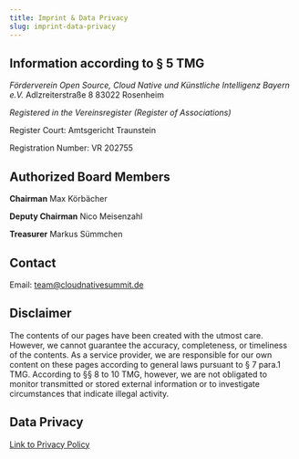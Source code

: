 ```yaml
---
title: Imprint & Data Privacy
slug: imprint-data-privacy
---
```


## Information according to § 5 TMG

*Förderverein Open Source, Cloud Native und Künstliche Intelligenz Bayern e.V.*
Adlzreiterstraße 8
83022 Rosenheim

*Registered in the Vereinsregister (Register of Associations)*

Register Court: Amtsgericht Traunstein

Registration Number: VR 202755

## Authorized Board Members

**Chairman**
Max Körbächer

**Deputy Chairman**
Nico Meisenzahl

**Treasurer**
Markus Sümmchen

## Contact

Email: [team@cloudnativesummit.de](mailto:team@cloudnativesummit.de)

## Disclaimer

The contents of our pages have been created with the utmost care. However, we cannot guarantee the accuracy, completeness, or timeliness of the contents. As a service provider, we are responsible for our own content on these pages according to general laws pursuant to § 7 para.1 TMG. According to §§ 8 to 10 TMG, however, we are not obligated to monitor transmitted or stored external information or to investigate circumstances that indicate illegal activity.

## Data Privacy

[Link to Privacy Policy](https://whiteduck.de/datenschutz/)

